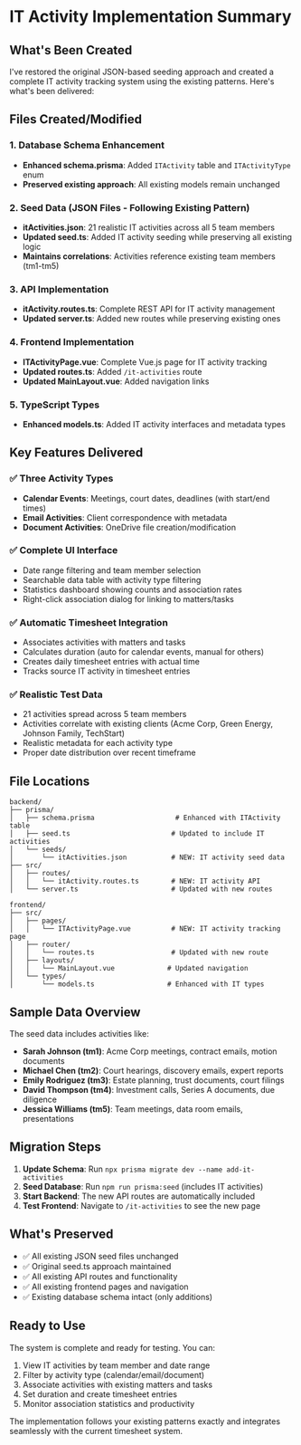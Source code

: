 # IT Activity Implementation Summary

## What's Been Created

I've restored the original JSON-based seeding approach and created a complete IT activity tracking system using the existing patterns. Here's what's been delivered:

## Files Created/Modified

### 1. Database Schema Enhancement
- **Enhanced schema.prisma**: Added `ITActivity` table and `ITActivityType` enum
- **Preserved existing approach**: All existing models remain unchanged

### 2. Seed Data (JSON Files - Following Existing Pattern)
- **itActivities.json**: 21 realistic IT activities across all 5 team members
- **Updated seed.ts**: Added IT activity seeding while preserving all existing logic
- **Maintains correlations**: Activities reference existing team members (tm1-tm5)

### 3. API Implementation  
- **itActivity.routes.ts**: Complete REST API for IT activity management
- **Updated server.ts**: Added new routes while preserving existing ones

### 4. Frontend Implementation
- **ITActivityPage.vue**: Complete Vue.js page for IT activity tracking
- **Updated routes.ts**: Added `/it-activities` route
- **Updated MainLayout.vue**: Added navigation links

### 5. TypeScript Types
- **Enhanced models.ts**: Added IT activity interfaces and metadata types

## Key Features Delivered

### ✅ **Three Activity Types**
- **Calendar Events**: Meetings, court dates, deadlines (with start/end times)
- **Email Activities**: Client correspondence with metadata  
- **Document Activities**: OneDrive file creation/modification

### ✅ **Complete UI Interface**
- Date range filtering and team member selection
- Searchable data table with activity type filtering
- Statistics dashboard showing counts and association rates
- Right-click association dialog for linking to matters/tasks

### ✅ **Automatic Timesheet Integration**
- Associates activities with matters and tasks
- Calculates duration (auto for calendar events, manual for others)
- Creates daily timesheet entries with actual time
- Tracks source IT activity in timesheet entries

### ✅ **Realistic Test Data**
- 21 activities spread across 5 team members
- Activities correlate with existing clients (Acme Corp, Green Energy, Johnson Family, TechStart)
- Realistic metadata for each activity type
- Proper date distribution over recent timeframe

## File Locations

```
backend/
├── prisma/
│   ├── schema.prisma                    # Enhanced with ITActivity table
│   ├── seed.ts                         # Updated to include IT activities  
│   └── seeds/
│       └── itActivities.json           # NEW: IT activity seed data
├── src/
│   ├── routes/
│   │   └── itActivity.routes.ts        # NEW: IT activity API
│   └── server.ts                       # Updated with new routes

frontend/
├── src/
│   ├── pages/
│   │   └── ITActivityPage.vue          # NEW: IT activity tracking page
│   ├── router/
│   │   └── routes.ts                   # Updated with new route
│   ├── layouts/
│   │   └── MainLayout.vue             # Updated navigation
│   └── types/
│       └── models.ts                  # Enhanced with IT types
```

## Sample Data Overview

The seed data includes activities like:
- **Sarah Johnson (tm1)**: Acme Corp meetings, contract emails, motion documents
- **Michael Chen (tm2)**: Court hearings, discovery emails, expert reports  
- **Emily Rodriguez (tm3)**: Estate planning, trust documents, court filings
- **David Thompson (tm4)**: Investment calls, Series A documents, due diligence
- **Jessica Williams (tm5)**: Team meetings, data room emails, presentations

## Migration Steps

1. **Update Schema**: Run `npx prisma migrate dev --name add-it-activities`
2. **Seed Database**: Run `npm run prisma:seed` (includes IT activities)
3. **Start Backend**: The new API routes are automatically included
4. **Test Frontend**: Navigate to `/it-activities` to see the new page

## What's Preserved

- ✅ All existing JSON seed files unchanged
- ✅ Original seed.ts approach maintained  
- ✅ All existing API routes and functionality
- ✅ All existing frontend pages and navigation
- ✅ Existing database schema intact (only additions)

## Ready to Use

The system is complete and ready for testing. You can:
1. View IT activities by team member and date range
2. Filter by activity type (calendar/email/document)  
3. Associate activities with existing matters and tasks
4. Set duration and create timesheet entries
5. Monitor association statistics and productivity

The implementation follows your existing patterns exactly and integrates seamlessly with the current timesheet system.
